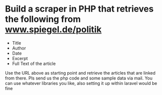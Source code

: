 # Build a scraper in PHP that retrieves the following from www.spiegel.de/politik

* Title
* Author
* Date
* Excerpt
* Full Text of the article

Use the URL above as starting point and retrieve the articles that are linked from there. Pls send us the php code and some sample data via mail.
You can use whatever libraries you like, also setting it up within laravel would be fine